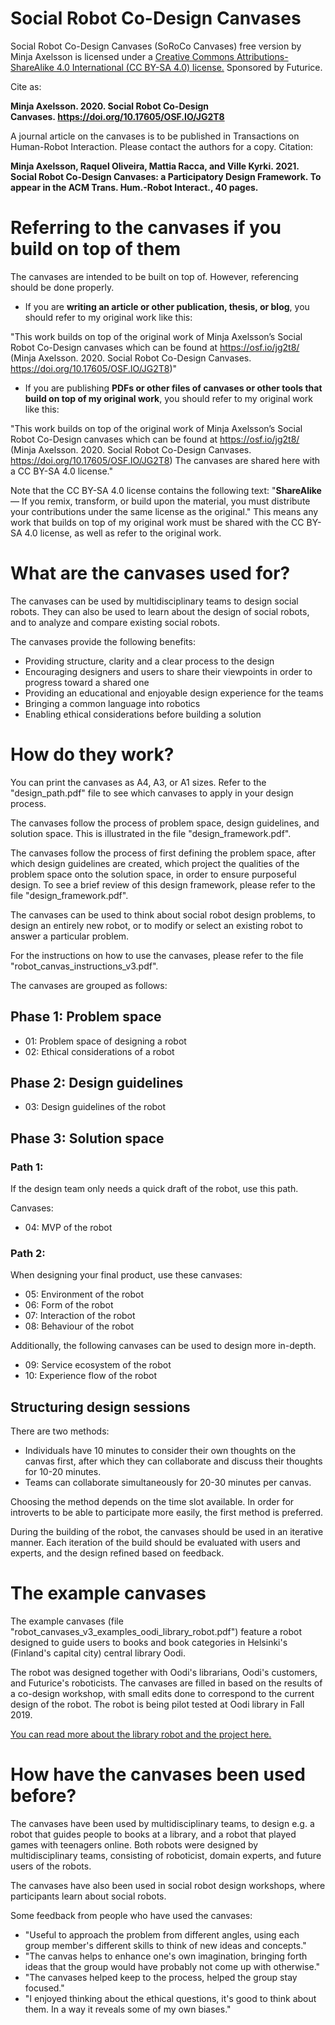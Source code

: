 # Social Robot Co-Design Canvases

Social Robot Co-Design Canvases (SoRoCo Canvases) free version by Minja Axelsson is licensed under a [Creative Commons Attributions-ShareAlike 4.0 International (CC BY-SA 4.0) license.](https://creativecommons.org/licenses/by-sa/4.0/) Sponsored by Futurice.

Cite as:

**Minja Axelsson. 2020. Social Robot Co-Design Canvases. https://doi.org/10.17605/OSF.IO/JG2T8**

A journal article on the canvases is to be published in Transactions on Human-Robot Interaction. Please contact the authors for a copy. Citation:

**Minja Axelsson, Raquel Oliveira, Mattia Racca, and Ville Kyrki. 2021. Social Robot Co-Design Canvases: a Participatory Design Framework. To appear in the ACM Trans. Hum.-Robot Interact., 40 pages.**

# Referring to the canvases if you build on top of them

The canvases are intended to be built on top of. However, referencing should be done properly.

 - If you are **writing an article or other publication, thesis, or blog**, you should refer to my original work like this:

"This work builds on top of the original work of Minja Axelsson’s Social Robot Co-Design canvases which can be found at https://osf.io/jg2t8/ (Minja Axelsson. 2020. Social Robot Co-Design Canvases.   https://doi.org/10.17605/OSF.IO/JG2T8)"

- If you are publishing **PDFs or other files of canvases or other tools that build on top of my original work**, you should refer to my original work like this:

"This work builds on top of the original work of Minja Axelsson’s Social Robot Co-Design canvases which can be found at https://osf.io/jg2t8/ (Minja Axelsson. 2020. Social Robot Co-Design Canvases.   https://doi.org/10.17605/OSF.IO/JG2T8) The canvases are shared here with a CC BY-SA 4.0 license."

Note that the CC BY-SA 4.0 license contains the following text: "**ShareAlike** — If you remix, transform, or build upon the material, you must distribute your contributions under the same license as the original." This means any work that builds on top of my original work must be shared with the CC BY-SA 4.0 license, as well as refer to the original work.

# What are the canvases used for?

The canvases can be used by multidisciplinary teams to design social robots. They can also be used to learn about the design of social robots, and to analyze and compare existing social robots.

The canvases provide the following benefits:
- Providing structure, clarity and a clear process to the design
- Encouraging designers and users to share their viewpoints in order to progress toward a shared one
- Providing an educational and enjoyable design experience for the teams
- Bringing a common language into robotics
- Enabling ethical considerations before building a solution


# How do they work?

You can print the canvases as A4, A3, or A1 sizes. Refer to the "design_path.pdf" file to see which canvases to apply in your design process.

The canvases follow the process of problem space, design guidelines, and solution space. This is illustrated in the file "design_framework.pdf".

The canvases follow the process of first defining the problem space, after which design guidelines are created, which project the qualities of the problem space onto the solution space, in order to ensure purposeful design. To see a brief review of this design framework, please refer to the file "design_framework.pdf".

The canvases can be used to think about social robot design problems, to design an entirely new robot, or to modify or select an existing robot to answer a particular problem.

For the instructions on how to use the canvases, please refer to the file "robot_canvas_instructions_v3.pdf".

The canvases are grouped as follows:

## Phase 1: Problem space
- 01: Problem space of designing a robot
- 02: Ethical considerations of a robot

## Phase 2: Design guidelines
- 03: Design guidelines of the robot

## Phase 3: Solution space

### Path 1:
If the design team only needs a quick draft of the robot, use this path.

Canvases:
- 04: MVP of the robot

### Path 2:
When designing your final product, use these canvases:
- 05: Environment of the robot
- 06: Form of the robot
- 07: Interaction of the robot
- 08: Behaviour of the robot

Additionally, the following canvases can be used to design more in-depth.
- 09: Service ecosystem of the robot
- 10: Experience flow of the robot


## Structuring design sessions

There are two methods:
- Individuals have 10 minutes to consider their own thoughts on the canvas first, after which they can collaborate and discuss their thoughts for 10-20 minutes.
- Teams can collaborate simultaneously for 20-30 minutes per canvas.

Choosing the method depends on the time slot available. In order for introverts to be able to participate more easily, the first method is preferred.

During the building of the robot, the canvases should be used in an iterative manner. Each iteration of the build should be evaluated with users and experts, and the design refined based on feedback. 


# The example canvases

The example canvases (file "robot_canvases_v3_examples_oodi_library_robot.pdf") feature a robot designed to guide users to books and book categories in Helsinki's (Finland's capital city) central library Oodi. 

The robot was designed together with Oodi's librarians, Oodi's customers, and Futurice's roboticists. The canvases are filled in based on the results of a co-design workshop, with small edits done to correspond to the current design of the robot. The robot is being pilot tested at Oodi library in Fall 2019.

[You can read more about the library robot and the project here.](https://bit.ly/32PsSR7)


# How have the canvases been used before?

The canvases have been used by multidisciplinary teams, to design e.g. a robot that guides people to books at a library, and a robot that played games with teenagers online. Both robots were designed by multidisciplinary teams, consisting of roboticist, domain experts, and future users of the robots.

The canvases have also been used in social robot design workshops, where participants learn about social robots.

Some feedback from people who have used the canvases:
- "Useful to approach the problem from different angles, using each group member's different skills to think of new ideas and concepts."
- "The canvas helps to enhance one's own imagination, bringing forth ideas that the group would have probably not come up with otherwise."
- "The canvases helped keep to the process, helped the group stay focused."
- "I enjoyed thinking about the ethical questions, it's good to think about them. In a way it reveals some of my own biases."

